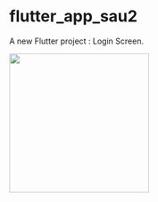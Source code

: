 # flutter_app_sau2

A new Flutter project : Login Screen.



<img src="https://user-images.githubusercontent.com/89621847/133882844-78167a02-f8ce-4014-97dc-88319a2b3fe4.jpg" width="250">


